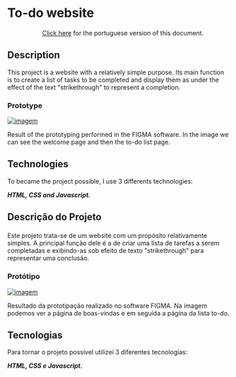 # To-do website
<p align="center"><img height='15' src='https://github.com/csmoore/country-flag-icons/blob/master/country-flags-4x3-png/br.png?raw=true'> <a href="#portuguese">Click here</a> for the portuguese version of this document.</P>

## Description
<p>This project is a website with a relatively simple purpose. Its main function is to create a list of tasks to be completed and display them as under the effect of the text "strikethrough" to represent a completion.</p>

### Prototype

<a href="https://imgbox.com/mFLqRNf0" target="_blank"><img src="https://images2.imgbox.com/04/50/02DtXD9j_o.png" alt="imagem"/></a>
<p>Result of the prototyping performed in the FIGMA software. In the image we can see the welcome page and then the to-do list page.</p>

## Technologies

To became the project possible, I use 3 differents technologies:

***HTML, CSS and Javascript.***

## <p id="portuguese">Descrição do Projeto</p>
<p>Este projeto trata-se de um website com um propósito relativamente simples. A principal função dele é a de criar uma lista de tarefas a serem completadas e exibindo-as sob efeito de texto "strikethrough" para representar uma conclusão.</p>

### Protótipo

<a href="https://imgbox.com/mFLqRNf0" target="_blank"><img src="https://images2.imgbox.com/04/50/02DtXD9j_o.png" alt="imagem"/></a>
<p>Resultado da prototipação realizado no software FIGMA. Na imagem podemos ver a página de boas-vindas e em seguida a página da lista to-do.</p>

## Tecnologias

Para tornar o projeto possível utilizei 3 diferentes tecnologias:

***HTML, CSS e Javascript.***
